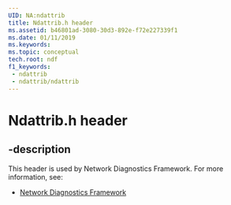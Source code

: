 ```yaml
---
UID: NA:ndattrib
title: Ndattrib.h header
ms.assetid: b46801ad-3080-30d3-892e-f72e227339f1
ms.date: 01/11/2019
ms.keywords: 
ms.topic: conceptual
tech.root: ndf
f1_keywords:
 - ndattrib
 - ndattrib/ndattrib
---
```


# Ndattrib.h header


## -description

This header is used by Network Diagnostics Framework. For more information, see:

- [Network Diagnostics Framework](../_ndf/index.md)

